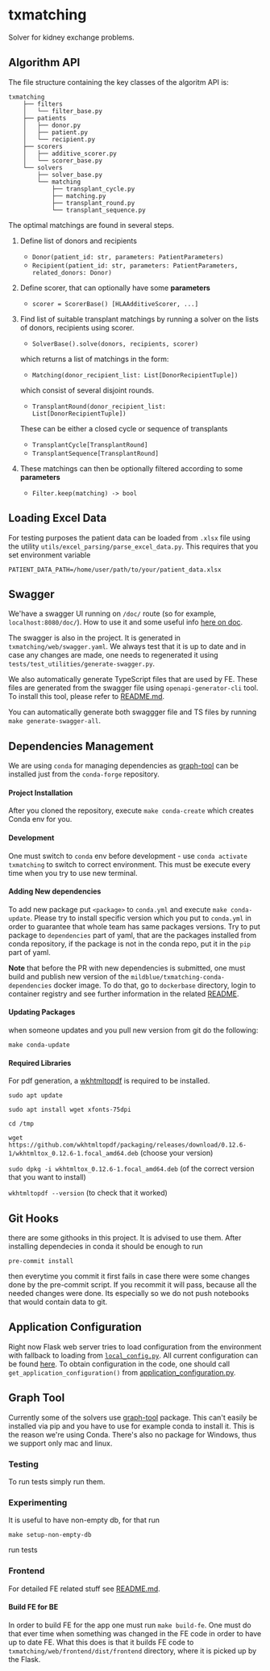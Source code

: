 # txmatching

Solver for kidney exchange problems.

## Algorithm API
The file structure containing the key classes of the algoritm API is:
```
txmatching
    ├── filters
    │   └── filter_base.py
    ├── patients
    │   ├── donor.py
    │   ├── patient.py
    │   └── recipient.py
    ├── scorers
    │   ├── additive_scorer.py
    │   └── scorer_base.py
    └── solvers
        ├── solver_base.py
        └── matching
            ├── transplant_cycle.py
            ├── matching.py
            ├── transplant_round.py
            └── transplant_sequence.py

```
The optimal matchings are found in several steps.
1. Define list of donors and recipients
    - `Donor(patient_id: str, parameters: PatientParameters)`
    - `Recipient(patient_id: str, parameters: PatientParameters, related_donors: Donor)`

2. Define scorer, that can optionally have some <b>parameters</b>
    - `scorer = ScorerBase() [HLAAdditiveScorer, ...]`

3. Find list of suitable transplant matchings by running a solver on the
lists of donors, recipients using scorer.
    - `SolverBase().solve(donors, recipients, scorer)`

    which returns a list of matchings in the form:
    - `Matching(donor_recipient_list: List[DonorRecipientTuple])`

    which consist of several disjoint rounds.
    - `TransplantRound(donor_recipient_list: List[DonorRecipientTuple])`

    These can be either a closed cycle or sequence of transplants
    - `TransplantCycle[TransplantRound]`
    - `TransplantSequence[TransplantRound]`

4. These matchings can then be optionally filtered according to some <b>parameters</b>
    - `Filter.keep(matching) -> bool`

## Loading Excel Data
For testing purposes the patient data can be loaded from `.xlsx` file using the utility `utils/excel_parsing/parse_excel_data.py`. This requires that you set environment variable
```
PATIENT_DATA_PATH=/home/user/path/to/your/patient_data.xlsx
```

## Swagger
We'have a swagger UI running on `/doc/` route (so for example, `localhost:8080/doc/`).
How to use it and some useful info [here on doc](https://flask-restx.readthedocs.io/en/latest/swagger.html).

The swagger is also in the project. It is generated in `txmatching/web/swagger.yaml`. We always test that it is up to date
and in case any changes are made, one needs to regenerated it using `tests/test_utilities/generate-swagger.py`.

We also automatically generate TypeScript files that are used by FE. These files are generated from the swagger file
using `openapi-generator-cli` tool. To install this tool, please refer to [README.md](txmatching/web/frontend/README.md).

You can automatically generate both swaggger file and TS files by running `make generate-swagger-all`.

## Dependencies Management
We are using `conda` for managing dependencies as [graph-tool](https://graph-tool.skewed.de/)
can be installed just from the `conda-forge` repository.

#### Project Installation
After you cloned the repository, execute `make conda-create` which creates Conda env for you.

#### Development
One must switch to `conda` env before development - use `conda activate txmatching`
to switch to correct environment.
This must be execute every time when you try to use new terminal.

#### Adding New dependencies
To add new package put `<package>` to `conda.yml` and execute `make conda-update`.
Please try to install specific version which you put to `conda.yml` in order to guarantee that whole team has same
packages versions.
Try to put package to `dependencies` part of yaml, that are the packages installed from conda repository,
if the package is not in the conda repo, put it in the `pip` part of yaml.

**Note** that before the PR with new dependencies is submitted, one must build and publish new version of the
`mildblue/txmatching-conda-dependencies` docker image.
To do that, go to `dockerbase` directory, login to container registry and see further information
in the related [README](dockerbase/README.md).

#### Updating Packages
when someone updates and you pull new version from git do the following:
```
make conda-update
```

#### Required Libraries

For pdf generation, a [wkhtmltopdf](https://wkhtmltopdf.org/downloads.html) is required to be installed.

`sudo apt update`

`sudo apt install wget xfonts-75dpi`

`cd /tmp`

`wget https://github.com/wkhtmltopdf/packaging/releases/download/0.12.6-1/wkhtmltox_0.12.6-1.focal_amd64.deb` (choose your version)

`sudo dpkg -i wkhtmltox_0.12.6-1.focal_amd64.deb` (of the correct version that you want to install)

`wkhtmltopdf --version` (to check that it worked)


## Git Hooks
there are some githooks in this project. It is advised to use them. After installing dependecies in conda it should be enough to run
```
pre-commit install
```
then everytime you commit it first fails in case there were some changes done by the pre-commit script.
If you recommit it will pass, because all the needed changes were done. Its especially so we do not push notebooks
that would contain data to git.

## Application Configuration
Right now Flask web server tries to load configuration from the environment
with fallback to loading from [`local_config.py`](txmatching/web/local_config.py).
All current configuration can be found [here](txmatching/configuration/app_configuration/application_configuration.py).
To obtain configuration in the code, one should call `get_application_configuration()`
 from [application_configuration.py](txmatching/configuration/app_configuration/application_configuration.py).

## Graph Tool
Currently some of the solvers use [graph-tool](https://graph-tool.skewed.de/) package. This can't
easily be installed via pip and you have to use for example conda to install it.
This is the reason we're using Conda. There's also no package for Windows, thus we support only
mac and linux.

### Testing
To run tests simply run them.

### Experimenting
It is useful to have non-empty db, for that run

```
make setup-non-empty-db
```

run tests

### Frontend

For detailed FE related stuff see [README.md](txmatching/web/frontend/README.md).

#### Build FE for BE
In order to build FE for the app one must run `make build-fe`.
One must do that ever time when something was changed in the FE code in order to have up to date FE.
What this does is that it builds FE code to `txmatching/web/frontend/dist/frontend` directory,
where it is picked up by the Flask.
